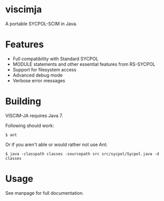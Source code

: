 viscimja
========

A portable SYCPOL-SCIM in Java.

Features
========

* Full compatibility with Standard SYCPOL
* MODULE statements and other essential features from RS-SYCPOL
* Support for filesystem access
* Advanced debug mode
* Verbose error messages

Building
========

VISCIM-JA requires Java 7.

Following should work:
```
$ ant
```

Or if you aren't able or would rather not use Ant:
```
$ java -classpath classes -sourcepath src src/sycpol/Sycpol.java -d classes
```

Usage
=====

See manpage for full documentation.
